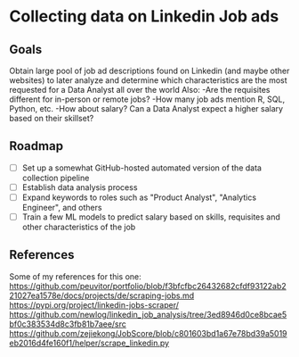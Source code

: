 # Collecting data on Linkedin Job ads

## Goals
Obtain large pool of job ad descriptions found on Linkedin (and maybe other websites) to later analyze and determine which characteristics are the most requested for a Data Analyst all over the world
Also:
-Are the requisites different for in-person or remote jobs? 
-How many job ads mention R, SQL, Python, etc.
-How about salary? Can a Data Analyst expect a higher salary based on their skillset?

## Roadmap

- [ ] Set up a somewhat GitHub-hosted automated version of the data collection pipeline
- [ ] Establish data analysis process
- [ ] Expand keywords to roles such as "Product Analyst", "Analytics Engineer", and others
- [ ] Train a few ML models to predict salary based on skills, requisites and other characteristics of the job

## References
Some of my references for this one:
https://github.com/peuvitor/portfolio/blob/f3bfcfbc26432682cfdf93122ab221027ea1578e/docs/projects/de/scraping-jobs.md
https://pypi.org/project/linkedin-jobs-scraper/
https://github.com/newlog/linkedin_job_analysis/tree/3ed8946d0ce8bcae5bf0c383534d8c3fb81b7aee/src
https://github.com/zejiekong/JobScore/blob/c801603bd1a67e78bd39a5019eb2016d4fe160f1/helper/scrape_linkedin.py

